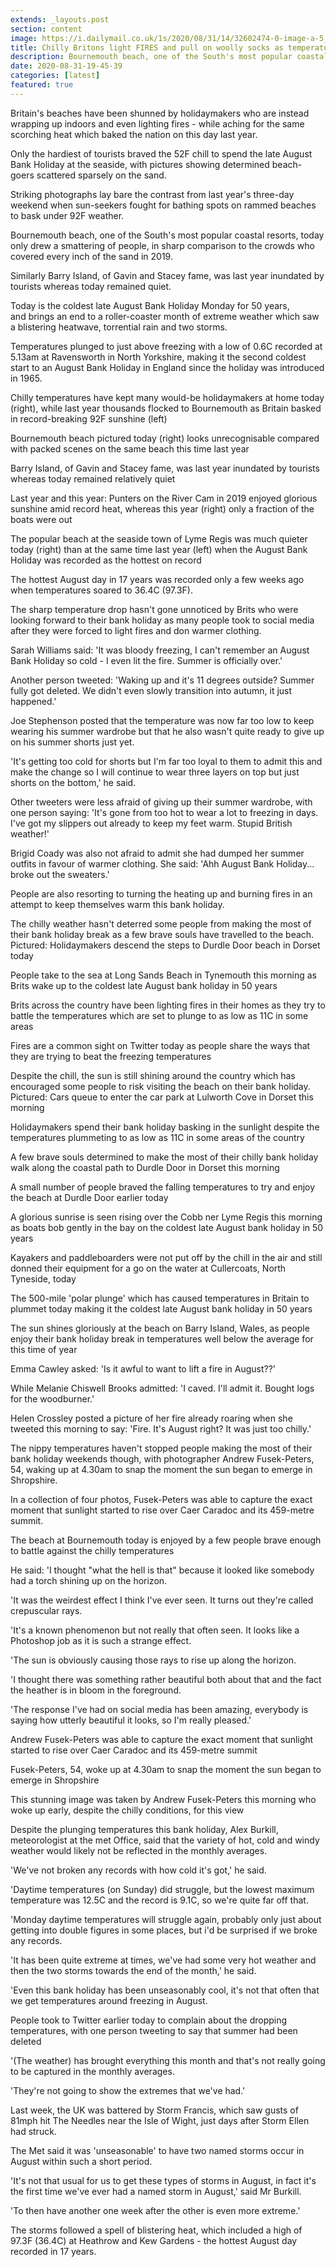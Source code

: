 ```yaml
---
extends: _layouts.post
section: content
image: https://i.dailymail.co.uk/1s/2020/08/31/14/32602474-0-image-a-5_1598881533375.jpg 
title: Chilly Britons light FIRES and pull on woolly socks as temperatures plunge but crowds flock to beach 
description: Bournemouth beach, one of the South's most popular coastal resorts, today only drew a smattering of people, in sharp comparison to the crowds who covered every inch of the sand in 2019. 
date: 2020-08-31-19-45-39 
categories: [latest] 
featured: true 
--- 
```

Britain's beaches have been shunned by holidaymakers who are instead wrapping up indoors and even lighting fires - while aching for the same scorching heat which baked the nation on this day last year.

Only the hardiest of tourists braved the 52F chill to spend the late August Bank Holiday at the seaside, with pictures showing determined beach-goers scattered sparsely on the sand.

Striking photographs lay bare the contrast from last year's three-day weekend when sun-seekers fought for bathing spots on rammed beaches to bask under 92F weather.

Bournemouth beach, one of the South's most popular coastal resorts, today only drew a smattering of people, in sharp comparison to the crowds who covered every inch of the sand in 2019.

Similarly Barry Island, of Gavin and Stacey fame, was last year inundated by tourists whereas today remained quiet.

Today is the coldest late August Bank Holiday Monday for 50 years, and brings an end to a roller-coaster month of extreme weather which saw a blistering heatwave, torrential rain and two storms.

Temperatures plunged to just above freezing with a low of 0.6C recorded at 5.13am at Ravensworth in North Yorkshire, making it the second coldest start to an August Bank Holiday in England since the holiday was introduced in 1965. 

Chilly temperatures have kept many would-be holidaymakers at home today (right), while last year thousands flocked to Bournemouth as Britain basked in record-breaking 92F sunshine (left)

Bournemouth beach pictured today (right) looks unrecognisable compared with packed scenes on the same beach this time last year

Barry Island, of Gavin and Stacey fame, was last year inundated by tourists whereas today remained relatively quiet

Last year and this year: Punters on the River Cam in 2019 enjoyed glorious sunshine amid record heat, whereas this year (right) only a fraction of the boats were out

The popular beach at the seaside town of Lyme Regis was much quieter today (right) than at the same time last year (left) when the August Bank Holiday was recorded as the hottest on record



The hottest August day in 17 years was recorded only a few weeks ago when temperatures soared to 36.4C (97.3F).

The sharp temperature drop hasn't gone unnoticed by Brits who were looking forward to their bank holiday as many people took to social media after they were forced to light fires and don warmer clothing. 

Sarah Williams said: 'It was bloody freezing, I can't remember an August Bank Holiday so cold - I even lit the fire. Summer is officially over.' 

Another person tweeted: 'Waking up and it's 11 degrees outside? Summer fully got deleted. We didn't even slowly transition into autumn, it just happened.'

Joe Stephenson posted that the temperature was now far too low to keep wearing his summer wardrobe but that he also wasn't quite ready to give up on his summer shorts just yet.

'It's getting too cold for shorts but I'm far too loyal to them to admit this and make the change so I will continue to wear three layers on top but just shorts on the bottom,' he said.

Other tweeters were less afraid of giving up their summer wardrobe, with one person saying: 'It's gone from too hot to wear a lot to freezing in days. I've got my slippers out already to keep my feet warm. Stupid British weather!' 

Brigid Coady was also not afraid to admit she had dumped her summer outfits in favour of warmer clothing. She said: 'Ahh August Bank Holiday... broke out the sweaters.'

People are also resorting to turning the heating up and burning fires in an attempt to keep themselves warm this bank holiday.

The chilly weather hasn't deterred some people from making the most of their bank holiday break as a few brave souls have travelled to the beach. Pictured: Holidaymakers descend the steps to Durdle Door beach in Dorset today

People take to the sea at Long Sands Beach in Tynemouth this morning as Brits wake up to the coldest late August bank holiday in 50 years

Brits across the country have been lighting fires in their homes as they try to battle the temperatures which are set to plunge to as low as 11C in some areas

Fires are a common sight on Twitter today as people share the ways that they are trying to beat the freezing temperatures

Despite the chill, the sun is still shining around the country which has encouraged some people to risk visiting the beach on their bank holiday. Pictured: Cars queue to enter the car park at Lulworth Cove in Dorset this morning

Holidaymakers spend their bank holiday basking in the sunlight despite the temperatures plummeting to as low as 11C in some areas of the country

A few brave souls determined to make the most of their chilly bank holiday walk along the coastal path to Durdle Door in Dorset this morning

A small number of people braved the falling temperatures to try and enjoy the beach at Durdle Door earlier today

A glorious sunrise is seen rising over the Cobb ner Lyme Regis this morning as boats bob gently in the bay on the coldest late August bank holiday in 50 years

Kayakers and paddleboarders were not put off by the chill in the air and still donned their equipment for a go on the water at Cullercoats, North Tyneside, today

The 500-mile 'polar plunge' which has caused temperatures in Britain to plummet today making it the coldest late August bank holiday in 50 years

The sun shines gloriously at the beach on Barry Island, Wales, as people enjoy their bank holiday break in temperatures well below the average for this time of year

Emma Cawley asked: 'Is it awful to want to lift a fire in August??'

While Melanie Chiswell Brooks admitted: 'I caved. I'll admit it. Bought logs for the woodburner.'

Helen Crossley posted a picture of her fire already roaring when she tweeted this morning to say: 'Fire. It's August right? It was just too chilly.'  

The nippy temperatures haven't stopped people making the most of their bank holiday weekends though, with photographer Andrew Fusek-Peters, 54, waking up at 4.30am to snap the moment the sun began to emerge in Shropshire.

In a collection of four photos, Fusek-Peters was able to capture the exact moment that sunlight started to rise over Caer Caradoc and its 459-metre summit.

The beach at Bournemouth today is enjoyed by a few people brave enough to battle against the chilly temperatures

He said: 'I thought "what the hell is that" because it looked like somebody had a torch shining up on the horizon.

'It was the weirdest effect I think I've ever seen. It turns out they're called crepuscular rays.

'It's a known phenomenon but not really that often seen. It looks like a Photoshop job as it is such a strange effect.

'The sun is obviously causing those rays to rise up along the horizon.

'I thought there was something rather beautiful both about that and the fact the heather is in bloom in the foreground.

'The response I've had on social media has been amazing, everybody is saying how utterly beautiful it looks, so I'm really pleased.'   

Andrew Fusek-Peters was able to capture the exact moment that sunlight started to rise over Caer Caradoc and its 459-metre summit

Fusek-Peters, 54, woke up at 4.30am to snap the moment the sun began to emerge in Shropshire

This stunning image was taken by Andrew Fusek-Peters this morning who woke up early, despite the chilly conditions, for this view

Despite the plunging temperatures this bank holiday, Alex Burkill, meteorologist at the met Office, said that the variety of hot, cold and windy weather would likely not be reflected in the monthly averages.

'We've not broken any records with how cold it's got,' he said.

'Daytime temperatures (on Sunday) did struggle, but the lowest maximum temperature was 12.5C and the record is 9.1C, so we're quite far off that.

'Monday daytime temperatures will struggle again, probably only just about getting into double figures in some places, but i'd be surprised if we broke any records.

'It has been quite extreme at times, we've had some very hot weather and then the two storms towards the end of the month,' he said.

'Even this bank holiday has been unseasonably cool, it's not that often that we get temperatures around freezing in August.











People took to Twitter earlier today to complain about the dropping temperatures, with one person tweeting to say that summer had been deleted

'(The weather) has brought everything this month and that's not really going to be captured in the monthly averages.

'They're not going to show the extremes that we've had.'

Last week, the UK was battered by Storm Francis, which saw gusts of 81mph hit The Needles near the Isle of Wight, just days after Storm Ellen had struck.

The Met said it was 'unseasonable' to have two named storms occur in August within such a short period.

'It's not that usual for us to get these types of storms in August, in fact it's the first time we've ever had a named storm in August,' said Mr Burkill.

'To then have another one week after the other is even more extreme.'

The storms followed a spell of blistering heat, which included a high of 97.3F (36.4C) at Heathrow and Kew Gardens - the hottest August day recorded in 17 years. 

